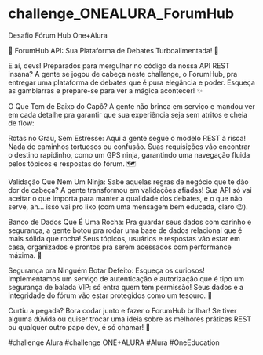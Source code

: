 # challenge_ONEALURA_ForumHub
Desafio Fórum Hub One+Alura

🚀 ForumHub API: Sua Plataforma de Debates Turboalimentada! 🚀


E aí, devs! Preparados para mergulhar no código da nossa API REST insana? A gente se jogou de cabeça neste challenge, o ForumHub, pra entregar uma plataforma de debates que é pura elegância e poder. Esqueça as gambiarras e prepare-se para ver a mágica acontecer! ✨

O Que Tem de Baixo do Capô?
A gente não brinca em serviço e mandou ver em cada detalhe pra garantir que sua experiência seja sem atritos e cheia de flow:

Rotas no Grau, Sem Estresse: Aqui a gente segue o modelo REST à risca! Nada de caminhos tortuosos ou confusão. Suas requisições vão encontrar o destino rapidinho, como um GPS ninja, garantindo uma navegação fluida pelos tópicos e respostas do fórum. 🗺️

Validação Que Nem Um Ninja: Sabe aquelas regras de negócio que te dão dor de cabeça? A gente transformou em validações afiadas! Sua API só vai aceitar o que importa para manter a qualidade dos debates, e o que não serve, ah... isso vai pro lixo (com uma mensagem bem educada, claro 😉).

Banco de Dados Que É Uma Rocha: Pra guardar seus dados com carinho e segurança, a gente botou pra rodar uma base de dados relacional que é mais sólida que rocha! Seus tópicos, usuários e respostas vão estar em casa, organizados e prontos pra serem acessados com performance máxima. 💾

Segurança pra Ninguém Botar Defeito: Esqueça os curiosos! Implementamos um serviço de autenticação e autorização que é tipo um segurança de balada VIP: só entra quem tem permissão! Seus dados e a integridade do fórum vão estar protegidos como um tesouro. 🔐

Curtiu a pegada? Bora codar junto e fazer o ForumHub brilhar! Se tiver alguma dúvida ou quiser trocar uma ideia sobre as melhores práticas REST ou qualquer outro papo dev, é só chamar! 🤙

#challenge Alura
#challenge ONE+ALURA
#Alura
#OneEducation
